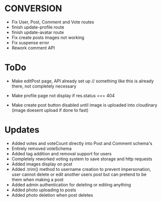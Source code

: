 # CONVERSION
- Fix User, Post, Comment and Vote routes
- finish update-profile route
- finish update-avatar route
- Fix create posts images not working
- Fix suspense error
- Rework comment API


# ToDo
- Make editPost page, API already set up // something like this is already there, not completely necessary

- Make profile page not display if res.status === 404
- Make create post button disabled until image is uploaded into cloudinary (image doesent upload if done to fast)

# Updates
- Added votes and voteCount directly into Post and Comment schema's
- Entirely removed voteSchema
- Added tag addition and removal support for users 
- Completely reworked voting system to save storage and http requests 
- Added images display on post
- Added .trim() method to username creation to prevent impersonation, user cannot delete or edit another users post but can pretend to be them when making a post
- Added admin authentication for deleting or editing anything
- Added photo uploading to posts
- Added photo deletion when post deletes
